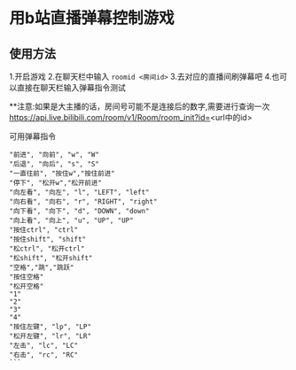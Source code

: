 # 用b站直播弹幕控制游戏

## 使用方法
1.开启游戏
2.在聊天栏中输入 `roomid <房间id>`
3.去对应的直播间刷弹幕吧
4.也可以直接在聊天栏输入弹幕指令测试

**注意:如果是大主播的话，房间号可能不是连接后的数字,需要进行查询一次
https://api.live.bilibili.com/room/v1/Room/room_init?id=<url中的id>

可用弹幕指令
````
"前进", "向前", "w", "W"
"后退", "向后", "s", "S"
"一直往前", "按住w","按住前进"
"停下", "松开w","松开前进"
"向左看", "向左", "l", "LEFT", "left"
"向右看", "向右", "r", "RIGHT", "right"
"向下看", "向下", "d", "DOWN", "down"
"向上看", "向上", "u", "UP", "UP"
"按住ctrl", "ctrl"
"按住shift", "shift"
"松ctrl", "松开ctrl"
"松shift", "松开shift"
"空格","跳","跳跃"
"按住空格"
"松开空格"
"1"
"2"
"3"
"4"
"按住左键", "lp", "LP"
"松开左键", "lr", "LR"
"左击", "lc", "LC"
"右击", "rc", "RC"
```